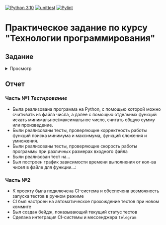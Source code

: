 [![Python 3.10](https://img.shields.io/badge/Python-3.10-blue)](https://www.python.org/downloads/)
[![unittest](https://github.com/anra-dev/programming_technology_task/actions/workflows/unittest.yml/badge.svg)](https://github.com/anra-dev/programming_technology_task/actions/workflows/unittest.yml)
[![Pylint](https://github.com/anra-dev/programming_technology_task/actions/workflows/pylint.yml/badge.svg?branch=main)](https://github.com/anra-dev/programming_technology_task/actions/workflows/pylint.yml)
# Практическое задание по курсу "Технологии программирования"

## Задание
<details>
  <summary >Просмотр</summary>

### Техническое задание №2 (ТЗ2)
**Добавляем тесты и разворачиваем простейший CI/CD**
Задание состоит из двух частей. Каждая часть оценивается максимум в 5 баллов. Общий максимальный балл за задание: 5 + 5 = **10 баллов**
### Часть №1 *Тестирование* (стоит 5 баллов из 10)
#### Задание
Реализуйте на `Python` простейшую программу, которая будет считывать из файла числа, а далее отдельными функциями искать среди этих чисел минимальное число, максимальное число, считать их общую сумму и произведение.
Функции должны называться, соответственно `_min` (минимальное число), `_max` (максимальное число), `_sum` (сумма всех чисел), `_mult` (произведение всех чисел).
Числа в файле записаны в одной строке, друг от друга отделены пробелами. В файле есть минимум одно число. Максимально возможное количество чисел в файле - 1 млн.
Для этой программы подготовьте тесты:
- проверяющие корректность работы функций поиска минимума и максимума
- проверяющие корректность работы функций сложения и умножения
- проверяющие скорость работы программы при увеличении размера входного файла (*при увеличении количества чисел в файле*).
#### Пример работы
**В файле**: 1 4 2 3
**Минимальное**: 1
**Максимальное**: 4
**Сумма**: 10 *(1+2+3+4)*
**Произведение**: 24 *(1\*2\*3\*4)*
#### Критерии оценки
- `1 балл`: реализуйте функции чтения из файла, поиска минимального числа, поиска максимального числа, сложения и умножения *всех* чисел из файла
- `1 балл`: реализуйте тесты для проверки корректности функций поиска минимума, максимума, сложения и умножения
- `1 балл`: реализуйте тесты для проверки скорости работы программы при увеличении размера входного файла
- `1 балл`: реализуйте любой другой тест на ваше усмотрение
- `1 балл`: постройте график зависимости времени выполнения от кол-ва чисел в файле (*вы можете измерять время выполнения любой функции из реализованных на ваш выбор*)
### Часть №2 (стоит 5 баллов из 10)
> [Github Actions](https://github.com/features/actions)
> [Travis CI](https://www.travis-ci.com/)
> [Circle CI](https://circleci.com/)
#### Задание
Теперь вам необходимо настроить CI-систему для своего мини-проекта.
#### Критерии оценки
- `1 балл`: заведите репозиторий для своего проекта на [GitHub](https://github.com/). Оформите простейший *README.md* ([туториал по markdown (файлы формата .md)](https://github.com/adam-p/markdown-here/wiki/Markdown-Cheatsheet)). Загрузите в репозиторий файлы своего мини-проекта (код, тесты, *README.md*).
- `1 балл`: подключите к вашему проекту любую CI-систему (**выше есть подсказки с вариантами систем, но мы крайне рекомендуем использовать GitHub Actions в рамках этого задания, только если Ваш семинарист не демонстрировал вам другую систему**). Обеспечьте возможность запуска тестов в ручном режиме (например, по щелчку кнопки в веб-интерфейсе CI-системы)
- `1 балл`: настройте CI таким образом, чтобы прогон тестов запускался автоматически при любом новом коммите в репозиторий вашего проекта
- `1 балл`: сделайте интеграцию CI-системы и вашего репозитория на GitHub: сделайте бэйдж в *README.md*, который будет показывать текущий статус тестов. Для информации смотрите [тут](https://docs.github.com/en/actions/monitoring-and-troubleshooting-workflows/adding-a-workflow-status-badge), [тут](https://www.codeblocq.com/2016/04/Add-a-build-passing-badge-to-your-github-repository/) или в аналогичном доке для выбранной вами CI-системы.  Как выглядят бэйджи в целом, можно посмотреть в любом проекте на GitHub, где они сделаны, например, в [репозитории Telegram](https://github.com/telegramdesktop/tdesktop)
- `1 балл`: сделайте любую интеграцию CI-системы и какого-либо мессенджера (например, `telegram`, `slack`, `msteams` и т.п.). Настройте систему так, чтобы при успешном прохождении теста посылалось сообщение "все ок", при неуспешном - посылалась информация, какие именно тесты не пройдены. **Обратите внимание**, тут не нужно *писать код*, тут нужно взять готовые аддоны / расширения и просто настроить
### Дедлайн
Правила дедлайнов такие же, как и по **ТЗ1** - есть `мягкий` и `жесткий` дедлайны.
**Вариант 1 - если у вас уже прошел семинар №4**
- `Мягкий дедлайн` **09.10**
- `Жесткий дедлайн` **16.10**
</details>

## Отчет
### Часть №1 *Тестирование*
- Была реализована программа на Python, с помощью которой можно считывать из файла числа, а далее с помощью отдельных функций искать минимальное/максимальное число, считать общую сумму или произведение.
- Были реализованы тесты, проверяющие корректность работы функций поиска минимума и максимума, функций сложения и умножения.
- Были реализованы тесты, проверяющие скорость работы программы при различных размерах входного файла
- Были реализован тест на...
- Был построен график зависимости времени выполнения от кол-ва чисел в файле для функции...:

### Часть №2

- К проекту была подключена CI-система и обеспечена возможность запуска тестов в ручном режиме
- CI был настроен на автоматическое прохождение тестов при новом коммите
- Был создан бейдж, показывающий текущий статус тестов
- Сделана интеграция CI-системы и мессенджера `telegram`

